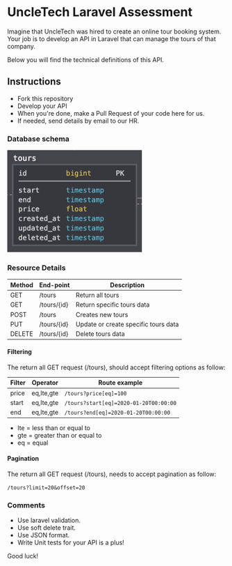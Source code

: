 # UncleTech Laravel Assessment

Imagine that UncleTech was hired to create an online tour booking system. Your job is to develop an API in Laravel that can manage the tours of that company.

Below you will find the technical definitions of this API.

## Instructions

- Fork this repository
- Develop your API
- When you're done, make a Pull Request of your code here for us.
- If needed, send details by email to our HR.

### Database schema

![database-schema.png](database-schema.png)

### Resource Details

| Method|End-point | Description |
|-|-|-|
| GET  | /tours | Return all tours |
| GET  | /tours/{id} | Return specific tours data |
| POST  | /tours | Creates new tours |
| PUT  | /tours/{id} | Update or create specific tours data |
| DELETE  | /tours/{id} | Delete tours data |

#### Filtering

The return all GET request (/tours), should accept filtering options as follow:

|Filter|Operator|Route example|
|-|-|-|
|price|eq,lte,gte|`/tours?price[eq]=100`|
|start|eq,lte,gte|`/tours?start[eq]=2020-01-20T00:00:00`|
|end|eq,lte,gte|`/tours?end[eq]=2020-01-20T00:00:00`|

- lte = less than or equal to
- gte = greater than or equal to
- eq = equal

#### Pagination

The return all GET request (/tours), needs to accept pagination as follow:

```
/tours?limit=20&offset=20
```

### Comments

- Use laravel validation.
- Use soft delete trait.
- Use JSON format.
- Write  Unit tests for your API is a plus! 

Good luck!